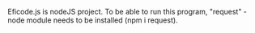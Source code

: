 Eficode.js is nodeJS project. To be able to run this program, "request" -node module needs to be installed (npm i request).
